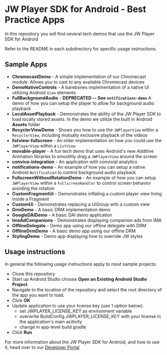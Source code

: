 # JW Player SDK for Android - Best Practice Apps

In this repository you will find several tech demos that use the JW Player SDK for Android

Refer to the README in each subdirectory for specific usage instructions.

## Sample Apps

- **ChromecastDemo** - A simple implementation of our Chromecast module. Allows you to cast to any available Chromecast devices
- **DemoNativeControls** - A barebones implementation of a native UI utilizing Android `View` elements
- **FullBackgroundAudio** - **DEPRECATED -- See `notifications-demo`** A demo of how you can setup the player to allow for background audio playback
- **LocalAssetPlayback** - Demonstrates the ability of the JW Player SDK to load locally stored assets. In the demo we utilize the built in Android **Assets** folder
- **RecyclerViewDemo** - Shows you how to use the `JWPlayerView` within a `RecyclerView`, including mutually exclusive playback of the videos
- **listview-fullscreen** - An older implementation on how you could use the `JWPlayerView` within a `ListView`
- **movable-player** - A fun tech demo that uses Android's new Additive Animation libraries to smoothly drag a `JWPlayerView` around the screen
- **conviva-integration** - An application with convivial analytics
- **notifications-demo** - An example of how you can setup a native Android `Notification` to control background audio playback
- **FullscreenWithoutRotationDemo** - An example of how you can setup `JWPlayerView` within a `FullscreenHandler` to control screen behavior avoiding the rotation
- **CustomFragmentUi** - Demonstrates inflating a custom player view living inside a Fragment
- **CustomUi** - Demonstrates replacing a UiGroup with a custom view
- **DrmDemo** - A basic DRM implementation demo
- **GoogleDAIDemo** - A basic DAI demo application
- **ImaAdCompanions** - Demonstrates displaying companion ads from IMA
- **OfflineDelegate** - Demo app using our offline delegate with DRM
- **OfflineDrmDemo** - A basic demo app using our offline DRM
- **StylingDemo** - Demo app displaying how to override JW styles

## Usage instructions

In general the following usage instructions apply to most sample projects:

- Clone this repository
- Start up Android Studio choose **Open an Existing Android Studio Project**
- Navigate to the location of the repository and select the root directory of the app you want to load.
- Click **OK**
- Update application to use your license key (use 1 option below).
  - set JWPLAYER_LICENSE_KEY as environment variable  
  - overwrite BuildConfig.JWPLAYER_LICENSE_KEY with your license in the application's main acitivity
  - change in app-level build.gradle
- Click **Run**

For more information about the JW Player SDK for Android, and how to use it, head over to our [Developer Portal](https://developer.jwplayer.com/jwplayer/docs/android-getting-started)
